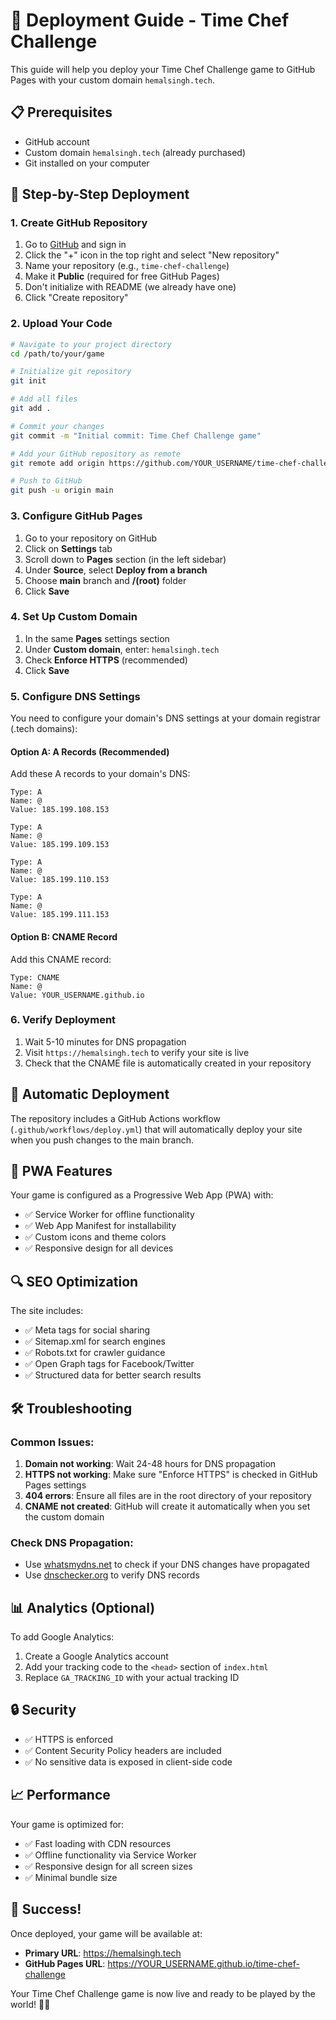 # 🚀 Deployment Guide - Time Chef Challenge

This guide will help you deploy your Time Chef Challenge game to GitHub Pages with your custom domain `hemalsingh.tech`.

## 📋 Prerequisites

- GitHub account
- Custom domain `hemalsingh.tech` (already purchased)
- Git installed on your computer

## 🔧 Step-by-Step Deployment

### 1. Create GitHub Repository

1. Go to [GitHub](https://github.com) and sign in
2. Click the "+" icon in the top right and select "New repository"
3. Name your repository (e.g., `time-chef-challenge`)
4. Make it **Public** (required for free GitHub Pages)
5. Don't initialize with README (we already have one)
6. Click "Create repository"

### 2. Upload Your Code

```bash
# Navigate to your project directory
cd /path/to/your/game

# Initialize git repository
git init

# Add all files
git add .

# Commit your changes
git commit -m "Initial commit: Time Chef Challenge game"

# Add your GitHub repository as remote
git remote add origin https://github.com/YOUR_USERNAME/time-chef-challenge.git

# Push to GitHub
git push -u origin main
```

### 3. Configure GitHub Pages

1. Go to your repository on GitHub
2. Click on **Settings** tab
3. Scroll down to **Pages** section (in the left sidebar)
4. Under **Source**, select **Deploy from a branch**
5. Choose **main** branch and **/(root)** folder
6. Click **Save**

### 4. Set Up Custom Domain

1. In the same **Pages** settings section
2. Under **Custom domain**, enter: `hemalsingh.tech`
3. Check **Enforce HTTPS** (recommended)
4. Click **Save**

### 5. Configure DNS Settings

You need to configure your domain's DNS settings at your domain registrar (.tech domains):

#### Option A: A Records (Recommended)
Add these A records to your domain's DNS:
```
Type: A
Name: @
Value: 185.199.108.153

Type: A
Name: @
Value: 185.199.109.153

Type: A
Name: @
Value: 185.199.110.153

Type: A
Name: @
Value: 185.199.111.153
```

#### Option B: CNAME Record
Add this CNAME record:
```
Type: CNAME
Name: @
Value: YOUR_USERNAME.github.io
```

### 6. Verify Deployment

1. Wait 5-10 minutes for DNS propagation
2. Visit `https://hemalsingh.tech` to verify your site is live
3. Check that the CNAME file is automatically created in your repository

## 🔄 Automatic Deployment

The repository includes a GitHub Actions workflow (`.github/workflows/deploy.yml`) that will automatically deploy your site when you push changes to the main branch.

## 📱 PWA Features

Your game is configured as a Progressive Web App (PWA) with:
- ✅ Service Worker for offline functionality
- ✅ Web App Manifest for installability
- ✅ Custom icons and theme colors
- ✅ Responsive design for all devices

## 🔍 SEO Optimization

The site includes:
- ✅ Meta tags for social sharing
- ✅ Sitemap.xml for search engines
- ✅ Robots.txt for crawler guidance
- ✅ Open Graph tags for Facebook/Twitter
- ✅ Structured data for better search results

## 🛠️ Troubleshooting

### Common Issues:

1. **Domain not working**: Wait 24-48 hours for DNS propagation
2. **HTTPS not working**: Make sure "Enforce HTTPS" is checked in GitHub Pages settings
3. **404 errors**: Ensure all files are in the root directory of your repository
4. **CNAME not created**: GitHub will create it automatically when you set the custom domain

### Check DNS Propagation:
- Use [whatsmydns.net](https://whatsmydns.net) to check if your DNS changes have propagated
- Use [dnschecker.org](https://dnschecker.org) to verify DNS records

## 📊 Analytics (Optional)

To add Google Analytics:

1. Create a Google Analytics account
2. Add your tracking code to the `<head>` section of `index.html`
3. Replace `GA_TRACKING_ID` with your actual tracking ID

## 🔒 Security

- ✅ HTTPS is enforced
- ✅ Content Security Policy headers are included
- ✅ No sensitive data is exposed in client-side code

## 📈 Performance

Your game is optimized for:
- ✅ Fast loading with CDN resources
- ✅ Offline functionality via Service Worker
- ✅ Responsive design for all screen sizes
- ✅ Minimal bundle size

## 🎉 Success!

Once deployed, your game will be available at:
- **Primary URL**: https://hemalsingh.tech
- **GitHub Pages URL**: https://YOUR_USERNAME.github.io/time-chef-challenge

Your Time Chef Challenge game is now live and ready to be played by the world! 🍳✨
